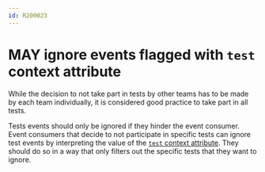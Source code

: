 ```yaml
---
id: R200023
---
```


# MAY ignore events flagged with `test` context attribute

While the decision to not take part in tests by other teams has to be made by each team individually, it is considered good practice to take part in all tests.

Tests events should only be ignored if they hinder the event consumer. Event consumers that decide to not participate in specific tests can ignore test events by interpreting the value of the [`test` context attribute](/guidelines/r200021). They should do so in a way that only filters out the specific tests that they want to ignore.
